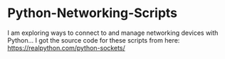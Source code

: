 # Python-Networking-Scripts
I am exploring ways to connect to and manage networking devices with Python...
I got the source code for these scripts from here: https://realpython.com/python-sockets/


